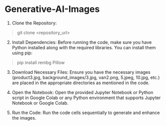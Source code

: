 # Generative-AI-Images

1. Clone the Repository:
 > git clone <repository_url>

2. Install Dependencies:
  Before running the code, make sure you have Python installed along with the required libraries. You can install them using pip:
 > pip install rembg Pillow

3. Download Necessary Files:
   Ensure you have the necessary images (product3.jpg, background_images/3.jpg, van2.png, 5.jpeg, 10.jpg, etc.) are placed in the appropriate directories as mentioned in the      code.
4. Open the Notebook:
Open the provided Jupyter Notebook or Python script in Google Colab or any Python environment that supports Jupyter Notebook or Google Colab.

5. Run the Code:
Run the code cells sequentially to generate and enhance the images.
  

